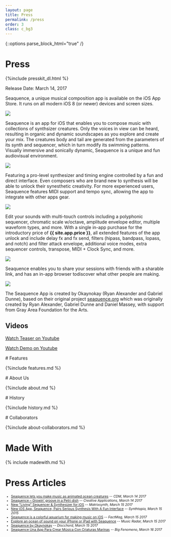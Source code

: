 ```yaml
---
layout: page
title: Press
permalink: /press
order: 3
class: c_bg3
---
```

{::options parse_block_html="true" /}

# Press

{%include presskit_dl.html %}

Release Date: March 14, 2017

Seaquence, a unique musical composition app is available on the iOS App Store. It runs on all modern iOS 8 (or newer) devices and screen sizes.

<a href="{{site.baseurl}}/images/screenshots/3-up.png">
<img src="{{site.baseurl}}/images/screenshots/3-up-700px.png" />
</a>


Seaquence is an app for iOS that enables you to compose music with collections of synthsizer creatures. Only the voices in view can be heard, resulting in organic and dynamic soundscapes as you explore and create your mix. The creatures body and tail are generated from the parameters of its synth and sequencer, which in turn modify its swimming patterns.  Visually immersive and sonically dynamic, Seaquence is a unique and fun audiovisual environment.

<a href="{{site.baseurl}}/images/screenshots/screenshot_iPad12.9_mixer.png">
<img src="{{site.baseurl}}/images/screenshots/screenshot_iPad12.9_mixer_thumb.png" />
</a>

Featuring a pro-level synthesizer and timing engine controlled by a fun and direct interface. Even composers who are brand new to synthesis will be able to unlock their synesthetic creativity. For more experienced users, Seaquence features MIDI support and tempo sync, allowing the app to integrate with other apps gear.

<a href="{{site.baseurl}}/images/screenshots/screenshot_iPad12.9_pattern.png">
<img src="{{site.baseurl}}/images/screenshots/screenshot_iPad12.9_pattern_thumb.png" />
</a>

Edit your sounds with multi-touch controls including a polyphonic sequencer, chromatic scale w/octave, amplitude envelope editor, multiple waveform types, and more. With a single in-app purchase for the introductory price of **<span class="c_fg1">{{ site.app.price }}</span>**, all extended features of the app unlock and include delay fx and fx send, filters (hipass, bandpass, lopass, and notch) and filter attack envelope, additional voice modes, extra sequencer controls, transpose, MIDI + Clock Sync, and more.

<a href="{{site.baseurl}}/images/screenshots/screenshot_iPad12.9_envelopes.png">
<img src="{{site.baseurl}}/images/screenshots/screenshot_iPad12.9_envelopes_thumb.png" />
</a>

Seaquence enables you to share your sessions with friends with a sharable link, and has an in-app browser todiscover what other people are making.

<a href="{{site.baseurl}}/images/screenshots/screenshot_iPad12.9_browser.png">
<img src="{{site.baseurl}}/images/screenshots/screenshot_iPad12.9_browser_thumb.png" />
</a>

The Seaquence App is created by Okaynokay (Ryan Alexander and Gabriel Dunne), based on their original project [seaquence.org](http://seaquence.org) which was originally created by Ryan Alexander, Gabriel Dunne and Daniel Massey, with support from Gray Area Foundation for the Arts.



<section class="c_bg2">

# Videos

<a class="button" href="https://www.youtube.com/watch?v=V_iArMbGdnc">Watch Teaser on Youtube</a>

<a class="button" href="https://www.youtube.com/watch?v=sO59g51Ich8">Watch Demo on Youtube</a>

</section>

<section>
# Features

{%include features.md %}
</section>

<section class="c_bg1">
# About Us

{%include about.md %}
</section>

<section>
# History

{%include history.md %}
</section>

<section class="c_bg3">
# Collaborators

{%include about-collaborators.md %}
</section>

# Made With

{% include madewith.md %}

# Press Articles
<a name="articles"></a>

<section style="font-size:0.75em;">

- [Seaquence lets you make music as animated ocean creatures](http://cdm.link/2017/03/seaquence-lets-make-music-animated-ocean-creatures/) -- *CDM, March 14 2017*
- [Seaquence – Growin’ groove in a Petri dish](http://www.creativeapplications.net/cinder/seaquence-growin-groove-in-a-petri-dish/) -- *Creative Applications, March 14 2017*
- [New "Living" Sequencer & Synthesizer for iOS](http://www.matrixsynth.com/2017/03/seaquence-new-living-sequencer.html) -- *Matrixsynth, March 15 2017*
- [New iOS App, Seaquence, Pairs Serious Synthesis With A Fun Interface](http://www.synthtopia.com/content/2017/03/14/new-ios-app-seaquence-pairs-serious-synthesis-with-a-fun-interface/) -- *Synthtopia, March 15 2015*
- [Seaquence is a colorful aquarium for making music on iOS](http://www.factmag.com/2017/03/15/seaquence-ios-sequencer-app/) -- *FactMag, March 15 2017*
- [Explore an ocean of sound on your iPhone or iPad with Seaquence](http://www.musicradar.com/news/explore-an-ocean-of-sound-on-your-iphone-or-ipad-with-seaquence) -- *Music Radar, March 15 2017*
- [Seaquence by Okaynokay](https://discchord.com/appnews/2017/03/15/seaquence-by-okaynokay) -- *Discchord, March 15 2017*
- [Seaquence Una App Para Crear Música Con Criaturas Marinas](http://bigfenomeno.com/2017/03/seaquence-app-musica-criaturas-marinas/) -- *Big Fenomeno, March 16 2017*

</section>
